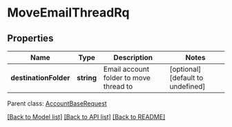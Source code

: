 
# MoveEmailThreadRq

## Properties
Name | Type | Description | Notes
------------ | ------------- | ------------- | -------------
**destinationFolder** | **string** | Email account folder to move thread to              | [optional] [default to undefined]

 Parent class: [AccountBaseRequest](AccountBaseRequest.md)

[[Back to Model list]](README.md#documentation-for-models) [[Back to API list]](README.md#documentation-for-api-endpoints) [[Back to README]](README.md)
